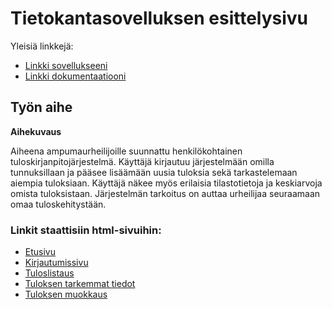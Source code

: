 # Tietokantasovelluksen esittelysivu

Yleisiä linkkejä:

* [Linkki sovellukseeni](http://ljone.users.cs.helsinki.fi/tsoha)
* [Linkki dokumentaatiooni](https://github.com/jiial/Tsoha-Bootstrap/blob/master/doc/dokumentaatio.pdf)


## Työn aihe

**Aihekuvaus**

Aiheena ampumaurheilijoille suunnattu henkilökohtainen tuloskirjanpitojärjestelmä. Käyttäjä kirjautuu järjestelmään omilla tunnuksillaan ja pääsee lisäämään uusia tuloksia sekä tarkastelemaan aiempia tuloksiaan. Käyttäjä näkee myös erilaisia tilastotietoja ja keskiarvoja omista tuloksistaan. Järjestelmän tarkoitus on auttaa urheilijaa seuraamaan omaa tuloskehitystään.


### Linkit staattisiin html-sivuihin:
* [Etusivu](http://ljone.users.cs.helsinki.fi/tsoha/etusivu)
* [Kirjautumissivu](http://ljone.users.cs.helsinki.fi/tsoha/kirjautuminen)
* [Tuloslistaus](http://ljone.users.cs.helsinki.fi/tsoha/tulokset)
* [Tuloksen tarkemmat tiedot](http://ljone.users.cs.helsinki.fi/tsoha/tulos)
* [Tuloksen muokkaus](http://ljone.users.cs.helsinki.fi/tsoha/tuloksenMuokkaus)
